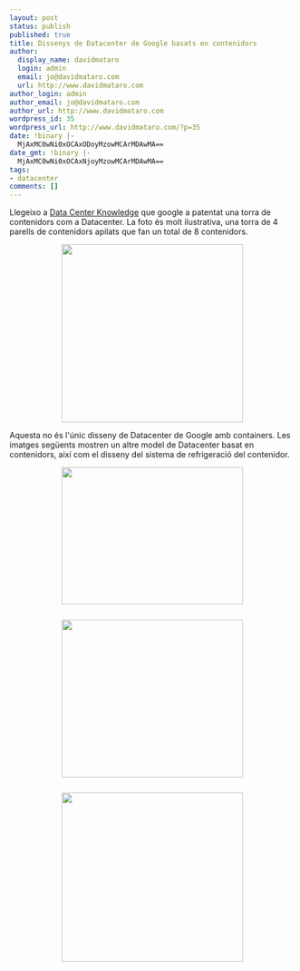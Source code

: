 ```yaml
---
layout: post
status: publish
published: true
title: Dissenys de Datacenter de Google basats en contenidors
author:
  display_name: davidmataro
  login: admin
  email: jo@davidmataro.com
  url: http://www.davidmataro.com
author_login: admin
author_email: jo@davidmataro.com
author_url: http://www.davidmataro.com
wordpress_id: 35
wordpress_url: http://www.davidmataro.com/?p=35
date: !binary |-
  MjAxMC0wNi0xOCAxODoyMzowMCArMDAwMA==
date_gmt: !binary |-
  MjAxMC0wNi0xOCAxNjoyMzowMCArMDAwMA==
tags:
- datacenter
comments: []
---
```

<p>Llegeixo a <a href="http://www.datacenterknowledge.com/archives/2010/06/18/google-patents-tower-of-containers/">Data Center Knowledge</a> que google a patentat una torra de contenidors com a Datacenter. La foto és molt ilustrativa, una torra de 4 parells de contenidors apilats que fan un total de 8 contenidors. </p>
<p><a onblur="try {parent.deselectBloggerImageGracefully();} catch(e) {}" href="http://2.bp.blogspot.com/_c9wPNLl7wzs/TBuYhE0om7I/AAAAAAAAASE/QimY5VevVrw/s1600/google-container-stack.jpg"><img style="display:block; margin:0px auto 10px; text-align:center;cursor:pointer; cursor:hand;width: 320px; height: 314px;" src="http://2.bp.blogspot.com/_c9wPNLl7wzs/TBuYhE0om7I/AAAAAAAAASE/QimY5VevVrw/s320/google-container-stack.jpg" border="0" alt=""id="BLOGGER_PHOTO_ID_5484144665251322802" /></a></p>
<p>Aquesta no és l'únic disseny de Datacenter de Google amb containers. Les imatges següents mostren un altre model de Datacenter basat en contenidors, així com el disseny del sistema de refrigeració del contenidor.</p>
<p><a onblur="try {parent.deselectBloggerImageGracefully();} catch(e) {}" href="http://3.bp.blogspot.com/_c9wPNLl7wzs/TBuZtN3tYWI/AAAAAAAAASM/h7FwTHmpQ3c/s1600/google-container1.jpg"><img style="display:block; margin:0px auto 10px; text-align:center;cursor:pointer; cursor:hand;width: 320px; height: 242px;" src="http://3.bp.blogspot.com/_c9wPNLl7wzs/TBuZtN3tYWI/AAAAAAAAASM/h7FwTHmpQ3c/s320/google-container1.jpg" border="0" alt=""id="BLOGGER_PHOTO_ID_5484145973350195554" /></a><br /><a onblur="try {parent.deselectBloggerImageGracefully();} catch(e) {}" href="http://3.bp.blogspot.com/_c9wPNLl7wzs/TBuZ8Z-A5uI/AAAAAAAAASU/oWZSFopkspE/s1600/google-container2.jpg"><img style="display:block; margin:0px auto 10px; text-align:center;cursor:pointer; cursor:hand;width: 320px; height: 278px;" src="http://3.bp.blogspot.com/_c9wPNLl7wzs/TBuZ8Z-A5uI/AAAAAAAAASU/oWZSFopkspE/s320/google-container2.jpg" border="0" alt=""id="BLOGGER_PHOTO_ID_5484146234295903970" /></a><br /><a onblur="try {parent.deselectBloggerImageGracefully();} catch(e) {}" href="http://2.bp.blogspot.com/_c9wPNLl7wzs/TBuaYXhroWI/AAAAAAAAASc/OWuvxu6_tNE/s1600/google-container3.jpg"><img style="display:block; margin:0px auto 10px; text-align:center;cursor:pointer; cursor:hand;width: 320px; height: 298px;" src="http://2.bp.blogspot.com/_c9wPNLl7wzs/TBuaYXhroWI/AAAAAAAAASc/OWuvxu6_tNE/s320/google-container3.jpg" border="0" alt=""id="BLOGGER_PHOTO_ID_5484146714676535650" /></a></p>
